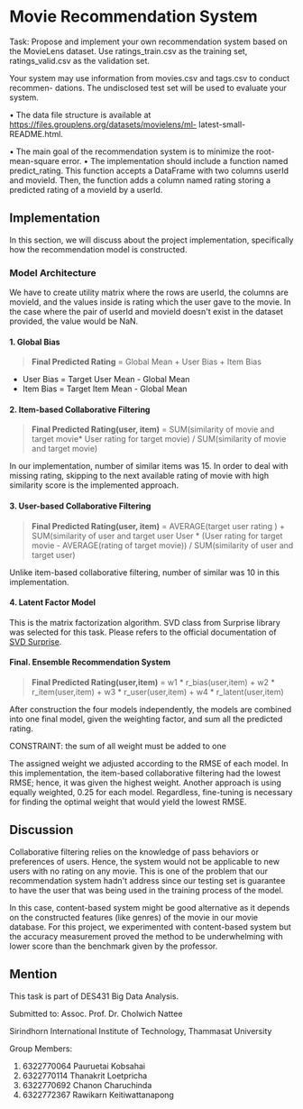 # Movie Recommendation System


Task: Propose and implement your own recommendation system based on the MovieLens dataset.
Use ratings_train.csv as the training set, ratings_valid.csv as the validation set.

Your system may use information from movies.csv and tags.csv to conduct recommen-
dations. The undisclosed test set will be used to evaluate your system.

• The data file structure is available at https://files.grouplens.org/datasets/movielens/ml-
latest-small-README.html.

• The main goal of the recommendation system is to minimize the root-mean-square
error.
• The implementation should include a function named predict_rating. This function
accepts a DataFrame with two columns userId and movieId. Then, the function adds
a column named rating storing a predicted rating of a movieId by a userId.

## Implementation
In this section, we will discuss about the project implementation, specifically how the recommendation model is constructed. 
### Model Architecture
We have to create utility matrix where the rows are userId, the columns are movieId, and the values inside is rating which the user gave to the movie. In the case where the pair of userId and movieId doesn't exist in the dataset provided, the value would be NaN.
#### 1. Global Bias

> **Final Predicted Rating** = Global Mean + User Bias + Item Bias

* User Bias = Target User Mean - Global Mean
* Item Bias = Target Item Mean - Global Mean
#### 2. Item-based Collaborative Filtering

> **Final Predicted Rating(user, item)** =  SUM(similarity of movie and
> target movie* User rating for target movie) / SUM(similarity of movie
> and target movie)

In our implementation, number of similar items was 15. In order to deal with missing rating, skipping to the next available rating of movie with high similarity score is the implemented approach. 

#### 3. User-based Collaborative Filtering

> **Final Predicted Rating(user, item)** =  AVERAGE(target user rating ) + SUM(similarity of user and target user User * (User rating for target movie - AVERAGE(rating of target movie)) / SUM(similarity of user and target user)


Unlike item-based collaborative filtering, number of similar was 10 in this implementation.

#### 4. Latent Factor Model
This is the matrix factorization algorithm. SVD class from Surprise library was selected for this task. Please refers to the official documentation of [SVD Surprise](https://surprise.readthedocs.io/en/stable/matrix_factorization.html#surprise.prediction_algorithms.matrix_factorization.SVD).

#### Final. Ensemble Recommendation System

> **Final Predicted Rating(user,item)** = w1 * r_bias(user,item)  + w2 *
> r_item(user,item)  + w3 * r_user(user,item)  + w4 *
> r_latent(user,item)

After construction the four models independently, the models are combined into one final model, given the weighting factor, and sum all the predicted rating. 

CONSTRAINT: the sum of all weight must be added to one

The assigned weight we adjusted according to the RMSE of each model. In this implementation, the item-based collaborative filtering had the lowest RMSE; hence, it was given the highest weight. Another approach is using equally weighted, 0.25 for each model. Regardless, fine-tuning is necessary for finding the optimal weight that would yield the lowest RMSE. 

## Discussion
Collaborative filtering relies on the knowledge of pass behaviors or preferences of users. Hence, the system would not be applicable to new users with no rating on any movie. This is one of the problem that our recommendation system hadn't address since our testing set is guarantee to have the user that was being used in the training process of the model. 

In this case, content-based system might be good alternative as it depends on the constructed features (like genres) of the movie in our movie database. For this project, we experimented with content-based system but the accuracy measurement proved the method to be underwhelming with lower score than the benchmark given by the professor. 

## Mention
This task is part of DES431 Big Data Analysis. 

Submitted to: Assoc. Prof. Dr. Cholwich Nattee

Sirindhorn International Institute of Technology, Thammasat University

Group Members:
1. 6322770064 Pauruetai Kobsahai
2. 6322770114 Thanakrit Loetpricha
3. 6322770692 Chanon Charuchinda
4. 6322772367 Rawikarn Keitiwattanapong
